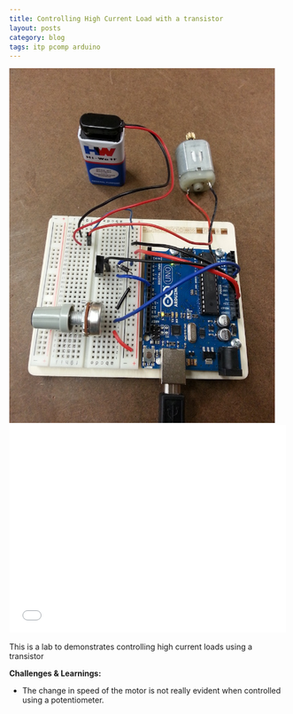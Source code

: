 ```yaml
---
title: Controlling High Current Load with a transistor
layout: posts
category: blog
tags: itp pcomp arduino
---
```


<img style="width:480px;" src="/images/High_Current_Load_LR.jpg"/>

<iframe src="//player.vimeo.com/video/77447716" width="500" height="375" frameborder="0" webkitallowfullscreen mozallowfullscreen allowfullscreen></iframe>

This is a lab to demonstrates controlling high current loads using a transistor

**Challenges & Learnings:**

* The change in speed of the motor is not really evident when controlled using a potentiometer.